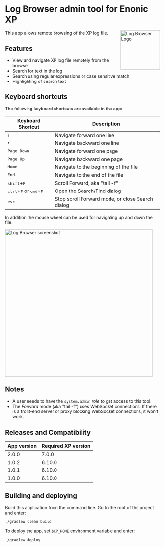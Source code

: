 # Log Browser admin tool for Enonic XP

<img align="right" alt="Log Browser Logo" src="https://rawgithub.com/aro/app-logbrowser/master/src/main/resources/assets/img/logbrowser.svg" width="128">

This app allows remote browsing of the XP log file.

## Features

- View and navigate XP log file remotely from the browser
- Search for text in the log
- Search using regular expressions or case sensitive match
- Highlighting of search text

## Keyboard shortcuts

The following keyboard shortcuts are available in the app:

| Keyboard Shortcut | Description |
| ----------- | ------------------- |
| <kbd>↓</kbd> | Navigate forward one line |
| <kbd>↑</kbd> | Navigate backward one line |
| <kbd>Page Down</kbd> | Navigate forward one page |
| <kbd>Page Up</kbd> | Navigate backward one page |
| <kbd>Home</kbd> | Navigate to the beginning of the file |
| <kbd>End</kbd> | Navigate to the end of the file |
| <kbd>shift</kbd>+<kbd>F</kbd> | Scroll Forward, aka "tail -f" |
| <kbd>ctrl</kbd>+<kbd>F</kbd> or <kbd>cmd</kbd>+<kbd>F</kbd> | Open the Search/Find dialog |
| <kbd>esc</kbd> | Stop scroll Forward mode, or close Search dialog |

In addition the mouse wheel can be used for navigating up and down the file. 

<img alt="Log Browser screenshot" src="https://rawgithub.com/aro/app-logbrowser/master/src/main/resources/assets/img/screenshot.png" width="480">

## Notes

- A user needs to have the `system.admin` _role_ to get access to this tool.
- The _Forward_ mode (aka "tail -f") uses WebSocket connections. If there is a front-end server or proxy blocking WebSocket connections, it won't work.

## Releases and Compatibility

| App version | Required XP version |
| ----------- | ------------------- |
| 2.0.0 | 7.0.0 |
| 1.0.2 | 6.10.0 |
| 1.0.1 | 6.10.0 |
| 1.0.0 | 6.10.0 |


## Building and deploying

Build this application from the command line. Go to the root of the project and enter:

    ./gradlew clean build

To deploy the app, set `$XP_HOME` environment variable and enter:

    ./gradlew deploy

